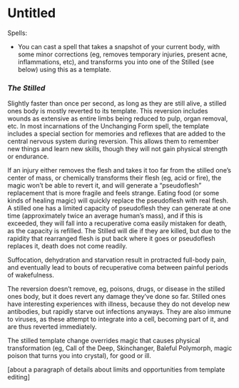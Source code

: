 # Untitled

Spells:

- You can cast a spell that takes a snapshot of your current body, with some minor corrections (eg, removes temporary injuries, present acne, inflammations, etc), and transforms you into one of the Stilled (see below) using this as a template.

### *The Stilled*

Slightly faster than once per second, as long as they are still alive, a stilled ones body is mostly reverted to its template. This reversion includes wounds as extensive as entire limbs being reduced to pulp, organ removal, etc. In most incarnations of the Unchanging Form spell, the template includes a special section for memories and reflexes that are added to the central nervous system during reversion. This allows them to remember new things and learn new skills, though they will not gain physical strength or endurance.

If an injury either removes the flesh and takes it too far from the stilled one’s center of mass, or chemically transforms their flesh (eg, acid or fire), the magic won’t be able to revert it, and will generate a “pseudoflesh” replacement that is more fragile and feels strange. Eating food (or some kinds of healing magic) will quickly replace the pseudoflesh with real flesh. A stilled one has a limited capacity of pseudoflesh they can generate at one time (approximately twice an average human’s mass), and if this is exceeded, they will fall into a recuperative coma easily mistaken for death, as the capacity is refilled. The Stilled will die if they are killed, but due to the rapidity that rearranged flesh is put back where it goes or pseudoflesh replaces it, death does not come readily.

Suffocation, dehydration and starvation result in protracted full-body pain, and eventually lead to bouts of recuperative coma between painful periods of wakefulness.

The reversion doesn’t remove, eg, poisons, drugs, or disease in the stilled ones body, but it does revert any damage they’ve done so far. Stilled ones have interesting experiences with illness, because they do not develop new antibodies, but rapidly starve out infections anyways. They are also immune to viruses, as these attempt to integrate into a cell, becoming part of it, and are thus reverted immediately.

The stilled template change overrides magic that causes physical transformation (eg, Call of the Deep, Skinchanger, Baleful Polymorph, magic poison that turns you into crystal), for good or ill.

[about a paragraph of details about limits and opportunities from template editing]